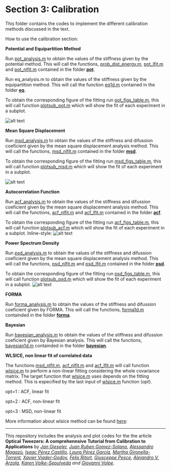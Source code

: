 # Section 3: Calibration
 This folder contains the codes to implement the different calibration methods discussed in the text.
 
How to use the calibration section:

**Potential and Equipartition Method**

Run [pot_analysis.m](pot/pot_analysis.m) to obtain the values of the stiffness given by the potential method. This will call the functions, [prob_dist_energy.m](pot/prob_dist_energy.m), [pot_lfit.m](pot/pot_lfit.m)  and   [pot_nlfit.m](pot/pot_nlfit.m) contained in the folder **[pot](pot/)**.


Run eq_analysis.m to obtain the values of the stiffness given by the equipartition method. This will call the function [eq1d.m](eq/eq1d.m) contained in the folder **[eq](eq/)**.

To obtain the corresponding figure of the fitting run [pot_figs_table.m](pot/pot_figs_table.m), this will call function  [plotsub_pot.m](pot/plotsub_pot.m) which will show the fit of each experiment in a subplot. 

![alt text](https://github.com/LauraPerezG/tweezers_AOP_tutorial/blob/merge_26nov_ales_lau/sec3_calibration/figures/POT.jpg "Fit for Potential and Equipartition method")

**Mean Square Displacement**

Run [msd_analysis.m](msd/msd_analysis.m) to obtain the values of the stiffness and difussion coeficient given by the mean square displacement analysis method. This will call the functions, [msd_nlfit.m](msd/msd_nlfit.m) contained in the folder **[msd](msd/)**.


To obtain the corresponding figure of the fitting run [msd_figs_table.m](msd/msd_figs_table.m), this will call function  [plotsub_msd.m](msd/plotsub_msd.m) which will show the fit of each experiment in a subplot. 

![alt text](https://github.com/LauraPerezG/tweezers_AOP_tutorial/blob/merge_26nov_ales_lau/sec3_calibration/figures/MSD.jpg "Fit for Mean Square Displacement")


**Autocorrelation Function**

Run [acf_analysis.m](acf/acf_analysis.m) to obtain the values of the stiffness and difussion coeficient given by the mean square displacement analysis method. This will call the functions, [acf_nlfit.m](acf/acf_nlfit.m) and [acf_lfit.m](acf/acf_lfit.m) contained in the folder  **[acf](acf/)**.


To obtain the corresponding figure of the fitting run [acf_figs_table.m](acf/acf_figs_table.m), this will call function  [plotsub_acf.m](acf/plotsub_acf.m) which will show the fit of each experiment in a subplot. 
Inline-style: 
![alt text](https://github.com/LauraPerezG/tweezers_AOP_tutorial/blob/merge_26nov_ales_lau/sec3_calibration/figures/ACF.jpg "Fit for Autocorrelation Function")



**Power Spectrum Density**

Run [psd_analysis.m](psd/psd_analysis.m) to obtain the values of the stiffness and difussion coeficient given by the mean square displacement analysis method. This will call the functions, [psd_nlfit.m](psd/psd_nlfit.m) and [psd_lfit.m](psd/psd_lfit.m) contained in the folder  **[psd](psd/)**.


To obtain the corresponding figure of the fitting run [psd_figs_table.m](psd/psd_figs_table.m), this will call function  [plotsub_psd.m](psd/plotsub_psd.m) which will show the fit of each experiment in a subplot. 
![alt text](https://github.com/LauraPerezG/tweezers_AOP_tutorial/blob/merge_26nov_ales_lau/sec3_calibration/figures/PSD.jpg "Fit for Power Spectrum Density method")

**FORMA**

Run [forma_analysis.m](forma/forma_analysis.m) to obtain the values of the stiffness and difussion coeficient given by FORMA.  This will call the functions, [forma1d.m](forma/forma1d.m) containded in the folder  **[forma](forma/)**.


**Bayesian**
  
Run [bayesian_analysis.m](bayesian/bayesian_analysis.m) to obtain the values of the stiffness and difussion coeficient given by Bayesian analysis.  This will call the functions, [bayesian1d.m](bayesian/bayesian1d.m) containded in the folder  **[bayesian](bayesian/)**.


**WLSICE, non linear fit of correlated data**

The functions [msd_nlfit.m](msd/msd_nlfit.m), [acf_nlfit.m](acf/acf_nlfit.m) and [acf_lfit.m](acf/acf_lfit.m) will call function [wlsice.m](statistics_func/wlsice.m) to perform a non-linear fitting considering the whole covariance matrix.  The target function that [wlsice.m](statistics_func/wlsice.m) uses depends on the fitting method. This is especified by the last input of  [wlsice.m](statistics_func/wlsice.m) function (*opt*).

opt=1 : ACF, linear fit

opt=2 : ACF, non-linear fit

opt=3 :  MSD, non-linear fit

More information about wlsice method can be found [here](https://www.nature.com/articles/s41598-018-24983-y):





[//]: # (| Method        | Input variables           | Output variables |
| ------------- |-------------| -------------|
|Drift method  | ... |  ...|
| Potential     |  x: Time series of the position <br> T:temperature  <br>  n_b: number of bins| x_bins: position of the histogram bins <br> mU: mean potential <br> EU: standar daviation of the potential <br> k_pot: stiffnes <br> Ek_pot:standar deviation of the stiffness <br> m_hist: mean histogram <br> E_hist: standard deviation of the histogram <br> h_0: ? <br> x_eq : equilibrium position |
| Equipotential   | x: Time series of the position <br> T:temperature  <br>  deltax: error in the position detection |  k_eq:stiffness <br> Ek_eq: standard deviation of the stiffness|
| Mean square displacement | x: Time series of the position <br> T:temperature  <br>  deltat: time between acquired frames <br> maxlag: lag integer |k_msd:stiffness <br> Ek_msd:standard deviation of the stiffness <br> D_msd: diffussion <br> ED_msd <br> tau:lag times <br> mmsd: mean mean squared displacement <br> Emsd: standard deviation of the mean square displacement <br> indc:? |
| Autocorrelation function | ... |  ...|
| PSD | ... |  ...|
|FORMA  | ... |  ...|)


***


 
This repository includes the analysis and plot codes for the the article **Optical Tweezers: A comprehennsive Tutorial  from Calibration to Applications** by *[Jan Gieseler](https://scholar.google.com.ar/citations?user=6OKJlNgAAAAJ&hl=en), [Juan Ruben Gomez-Solano](https://www.fisica.unam.mx/es/personal.php?id=639), [Alessandro Magazù](http://softmatterlab.org/people/alessandro-magazzu/),  [Isaac Pérez Castillo](https://scholar.google.com.mx/citations?user=58GAc80AAAAJ&hl=en), [Laura Pérez García](http://softmatterlab.org/people/laura-perez-garcia/), [Martha Gironella-Torrent](https://scholar.google.com/citations?user=tITfJqkAAAAJ&hl=en), [Xavier Viader-Godoy](https://scholar.google.com/citations?user=dTLMJy0AAAAJ&hl=en), [Felix Ritort](http://ffn.ub.es/ritort/), [Giusceppe Pesce](https://scholar.google.com/citations?user=Sf4mmT8AAAAJ&hl=en), [Alejandro V. Arzola](https://orcid.org/0000-0002-4860-6330), [Karen Volke-Sepulveda](https://www.fisica.unam.mx/es/personal.php?id=27) and [Giovanni Volpe](http://softmatterlab.org/people/giovanni-volpe/)*. 
